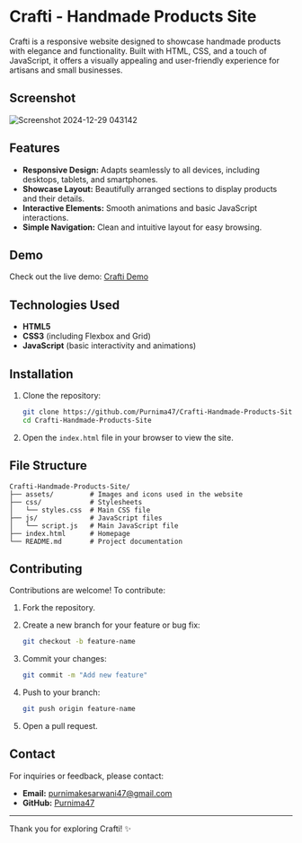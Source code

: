 # Crafti - Handmade Products Site

Crafti is a responsive website designed to showcase handmade products with elegance and functionality. Built with HTML, CSS, and a touch of JavaScript, it offers a visually appealing and user-friendly experience for artisans and small businesses.

## Screenshot

![Screenshot 2024-12-29 043142](https://github.com/user-attachments/assets/94880e4b-bb5b-43c3-8259-b296b337c9e1)

## Features

- **Responsive Design:** Adapts seamlessly to all devices, including desktops, tablets, and smartphones.
- **Showcase Layout:** Beautifully arranged sections to display products and their details.
- **Interactive Elements:** Smooth animations and basic JavaScript interactions.
- **Simple Navigation:** Clean and intuitive layout for easy browsing.

## Demo

Check out the live demo: [Crafti Demo](https://crafti-by-purnima.netlify.app/)

## Technologies Used

- **HTML5**
- **CSS3** (including Flexbox and Grid)
- **JavaScript** (basic interactivity and animations)

## Installation

1. Clone the repository:

   ```bash
   git clone https://github.com/Purnima47/Crafti-Handmade-Products-Site.git
   cd Crafti-Handmade-Products-Site
   ```

2. Open the `index.html` file in your browser to view the site.

## File Structure

```
Crafti-Handmade-Products-Site/
├── assets/         # Images and icons used in the website
├── css/            # Stylesheets
│   └── styles.css  # Main CSS file
├── js/             # JavaScript files
│   └── script.js   # Main JavaScript file
├── index.html      # Homepage
└── README.md       # Project documentation
```

## Contributing

Contributions are welcome! To contribute:

1. Fork the repository.
2. Create a new branch for your feature or bug fix:

   ```bash
   git checkout -b feature-name
   ```

3. Commit your changes:

   ```bash
   git commit -m "Add new feature"
   ```

4. Push to your branch:

   ```bash
   git push origin feature-name
   ```

5. Open a pull request.

## Contact

For inquiries or feedback, please contact:

- **Email:** purnimakesarwani47@gmail.com
- **GitHub:** [Purnima47](https://github.com/Purnima47)

---

Thank you for exploring Crafti! ✨